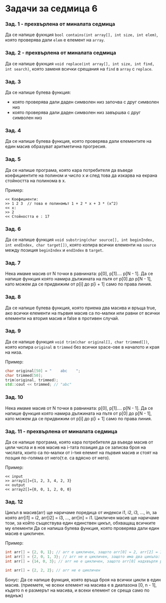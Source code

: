 # Задачи за седмица 6

### Зад. 1 - **прехвърлена oт миналата седмица**

Да се напише фукнция `bool contains(int array[], int size, int elem)`, която проверява дали `elem` е елемент на `array`.

### Зад. 2 - **прехвърлена от миналата седмица**

Да се напише фукнция `void replace(int array[], int size, int find, int search)`, която заменя всички срещания на `find` в `array` с `replace`.

### Зад. 3

Да се напише булева функция: 

* която проверява дали даден символен низ започва с друг символен низ
* която проверява дали даден символен низ завършва с друг символен низ

### Зад. 4

Да се напише булева функция, която проверява дали елементите на един масив образуват аритметична прогресия.

### Зад. 5

Да се напише програма, която кара потребителя да въведе коефициентите на полином и число х и след това да изкарва на екрана стойността на полинома в х.

Пример:

```
<< Коефициенти:
>> 1 2 3  // това е полиномът 1 + 2 * x + 3 * (x^2) 
<< x:
>> 2
<< Стойността е : 17
```

### Зад. 6

Да се напише функция `void substring(char source[], int beginIndex, int endIndex, char target[])`, която копира всички елементи на `source` между позиция `beginIndex` и `endIndex` в `target`.

### Зад. 7

Нека имаме масив от N точки в равнината: p[0], p[1].... p[N - 1]. Да се напише функция която намира дължината на пътя от p[0] до p[N - 1], като можем да се придвижим от p[i] до p[i + 1] само по права линия.

### Зад. 8

Да се напише булева функция, която приема два масива и връща true, ако всички елементи на първия масив са по-малки или равни от всички елементи на втория масив и false в противен случай.

### Зад. 9

Да се напише функция `void trim(char original[], char trimmed[])`, която копира `original` в `trimmed` без всички space-ове в началото и края на низа.

Пример:
```c++
char original[50] = "    abc    ";
char trimmed[50];
trim(original, trimmed);
std::cout << trimmed; // "abc"

```

### Зад. 10

Нека имаме масив от N точки в равнината: p[0], p[1].... p[N - 1]. Да се напише функция която намира дължината на пътя от p[0] до p[N - 1], като можем да се придвижим от p[i] до p[i + 1] само по права линия.

### Зад. 11 - **прехвърлена от миналата седмица**

Да се напише програма, която кара потребителя да въведе масив от цели числа и в нов масив на i-тата позиция да се записва броя на числата, които са по-малки от i-тия елемнт на първия масив и стоят на позция по-голяма от него(т.е. са вдясно от него).

Пример:

```
<< input 	
>> array1[]={1, 2, 3, 4, 2, 3}
<< output
<< array2[]={0, 0, 1, 2, 0, 0}
```


### Зад. 12

Цикъл в масив(arr) ще наричаме поредица от индекси i1, i2, i3, ..., in, за която arr[i1] = i2, arr[i2] = i3, ..., arr[in] = i1. Цикличен масив ще наричаме този, за който съществува един единствен цикъл, обхващащ всичките му елементи
Да се напиша булева функция, която проверява дали един масив е цикличен. 

Пример:
```c++
int arr[] = {2, 0, 1}; // arr е цикличен, защото arr[0] = 2, arr[2] = 1, arr[1] = 0
int arr[] = {2, 0, 1, 3}; // arr не е цикличен, защото има два цикъла: arr[0] = 2, arr[2] = 1, arr[1] = 0 и arr[3] = 3
int arr[] = {14, 0, 3}; // arr не е цикличен, защото arr[0] надхвърля размера на масива

int arr[] = {2, 2, 2}; // arr не е цикличен
```

Бонус: Да се напише функция, която връща броя на всички цикли в един масив. (приемете, че всеки елемент на масива е в диапазона [0, n - 1], където n е размерът на масива, и всеки елемент се среща само по веднъж)

